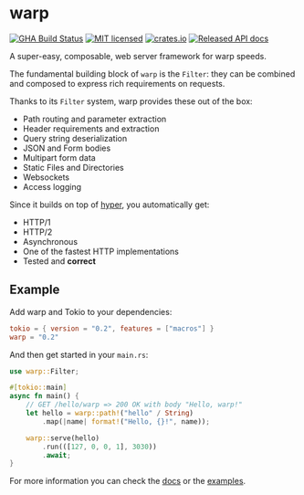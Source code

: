 # warp

[![GHA Build Status](https://github.com/seanmonstar/warp/workflows/CI/badge.svg)](https://github.com/seanmonstar/warp/actions?query=workflow%3ACI)
[![MIT licensed](https://img.shields.io/badge/license-MIT-blue.svg)](./LICENSE)
[![crates.io](https://img.shields.io/crates/v/warp.svg)](https://crates.io/crates/warp)
[![Released API docs](https://docs.rs/warp/badge.svg)](https://docs.rs/warp)

A super-easy, composable, web server framework for warp speeds.

The fundamental building block of `warp` is the `Filter`: they can be combined
and composed to express rich requirements on requests.

Thanks to its `Filter` system, warp provides these out of the box:

* Path routing and parameter extraction
* Header requirements and extraction
* Query string deserialization
* JSON and Form bodies
* Multipart form data
* Static Files and Directories
* Websockets
* Access logging

Since it builds on top of [hyper](https://hyper.rs), you automatically get:

- HTTP/1
- HTTP/2
- Asynchronous
- One of the fastest HTTP implementations
- Tested and **correct**

## Example

Add warp and Tokio to your dependencies:

```toml
tokio = { version = "0.2", features = ["macros"] }
warp = "0.2"
```

And then get started in your `main.rs`:

```rust
use warp::Filter;

#[tokio::main]
async fn main() {
    // GET /hello/warp => 200 OK with body "Hello, warp!"
    let hello = warp::path!("hello" / String)
        .map(|name| format!("Hello, {}!", name));

    warp::serve(hello)
        .run(([127, 0, 0, 1], 3030))
        .await;
}
```

For more information you can check the [docs](https://docs.rs/warp) or the [examples](https://github.com/seanmonstar/warp/tree/master/examples).
